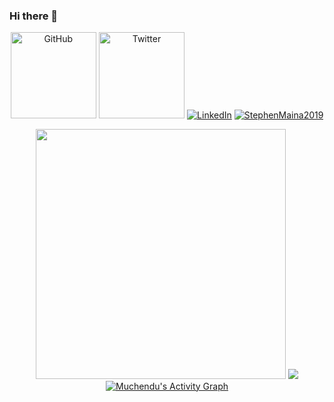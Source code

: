 ### Hi there 👋

<p align="center">
  <a href="https://github.com/StephenMaina2019"><img height="137.3px" src="https://img.shields.io/github/followers/StephenMaina2019.svg?label=GitHub&style=social" alt="GitHub"></a>
  <a href="https://twitter.com/MuchenduOnIt"><img height="137.3px" src="https://img.shields.io/twitter/follow/MuchenduOnIt?label=Twitter&style=social" alt="Twitter"></a>
  <a href="https://www.linkedin.com/in/muchendu-maina-a0762a1a1"><img src="https://img.shields.io/badge/LinkedIn--_.svg?style=social&logo=linkedin" alt="LinkedIn"></a>
  <a href="/"><img src="https://komarev.com/ghpvc/?username=StephenMaina2019&label=Profile%20Views&color=orange&style=flat" alt="StephenMaina2019" /></a>
</p>

<p align="center">
  <img src="https://github-readme-stats.vercel.app/api?username=StephenMaina2019&show_icons=true&theme=highcontrast" width="400">
  <a href="https://github.com/StephenMaina2019/github-readme-stats"><img src="https://github-readme-stats.vercel.app/api/top-langs/?username=StephenMaina2019&layout=compact&theme=highcontrast" /></a>
  <a href="https://github.com/Finyasy/github-readme-activity-graph"><img alt="Muchendu's Activity Graph" src="https://activity-graph.herokuapp.com/graph?username=StephenMaina2019&bg_color=1F222E&color=F8D866&line=D9E650&point=FFFFFF&hide_border=true" /></a>
 </p>

<!--
**StephenMaina2019/StephenMaina2019** is a ✨ _special_ ✨ repository because its `README.md` (this file) appears on your GitHub profile.

Here are some ideas to get you started:

- 🔭 I’m currently working on ...
- 🌱 I’m currently learning ...
- 👯 I’m looking to collaborate on ...
- 🤔 I’m looking for help with ...
- 💬 Ask me about ...
- 📫 How to reach me: ...
- 😄 Pronouns: ...
- ⚡ Fun fact: ...
-->
